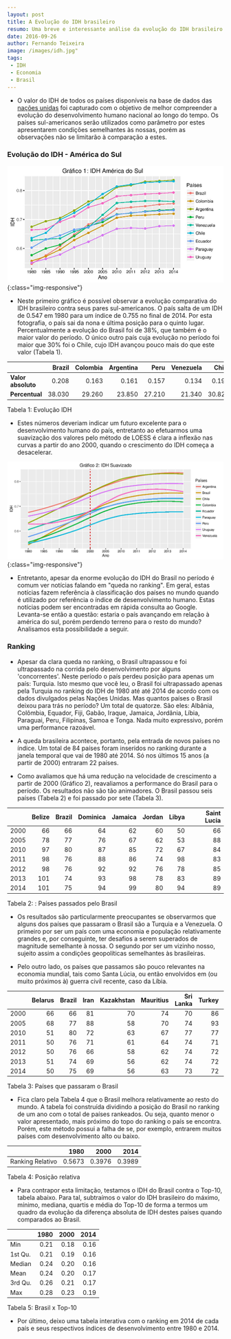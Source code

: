 ```yaml
---
layout: post
title: A Evolução do IDH brasileiro
resumo: Uma breve e interessante análise da evolução do IDH brasileiro
date: 2016-09-26
author: Fernando Teixeira
image: /images/idh.jpg" 
tags: 
 - IDH
 - Economia
 - Brasil
---
```


-   O valor do IDH de todos os países disponíveis na base de dados das [nações unidas](http://hdr.undp.org/en/data) foi capturado com o objetivo de melhor compreender a evolução do desenvolvimento humano nacional ao longo do tempo. Os países sul-americanos serão utilizados como parâmetro por estes apresentarem condições semelhantes às nossas, porém as observações não se limitarão à comparação a estes.

### Evolução do IDH - América do Sul



![IDH América do Sul](/images/idh_sa.jpg){:class="img-responsive"}
-   Neste primeiro gráfico é possível observar a evolução comparativa do IDH brasileiro contra seus pares sul-americanos. O país salta de um IDH de 0.547 em 1980 para um índice de 0.755 no final de 2014. Por esta fotografia, o país sai da nona e última posição para o quinto lugar. Percentualmente a evolução do Brasil foi de 38%, que também é o maior valor do período. O único outro país cuja evolução no período foi maior que 30% foi o Chile, cujo IDH avançou pouco mais do que este valor (Tabela 1).



|                       |  Brazil|  Colombia|  Argentina|    Peru|  Venezuela|   Chile|  Ecuador|  Paraguay|  Uruguay|
|:----------------------|-------:|---------:|----------:|-------:|----------:|-------:|--------:|---------:|--------:|
| <b>Valor absoluto</b> |   0.208|     0.163|      0.161|   0.157|      0.134|   0.196|    0.129|     0.128|    0.129|
| <b>Percentual</b>     |  38.030|    29.260|     23.850|  27.210|     21.340|  30.820|   21.390|    23.230|   19.430|

Tabela 1: Evolução IDH

-   Estes números deveriam indicar um futuro excelente para o desenvolvimento humano do país, entretanto ao efetuarmos uma suavização dos valores pelo método de LOESS é clara a inflexão nas curvas a partir do ano 2000, quando o crescimento do IDH começa a desacelerar.



![IDH suavizado](/images/idh_suav.jpg){:class="img-responsive"}

-   Entretanto, apesar da enorme evolução do IDH do Brasil no período é comum ver notícias falando em "queda no ranking". Em geral, estas notícias fazem referência à classificação dos países no mundo quando é utilizado por referência o índice de desenvolvimento humano. Estas notícias podem ser encontradas em rápida consulta ao Google. Levanta-se então a questão: estaria o país avançando em relação à américa do sul, porém perdendo terreno para o resto do mundo? Analisamos esta possibilidade a seguir.


### Ranking

-   Apesar da clara queda no ranking, o Brasil ultrapassou e foi ultrapassado na corrida pelo desenvolvimento por alguns 'concorrentes'. Neste período o país perdeu posição para apenas um país: Turquia. Isto mesmo que você leu, o Brasil foi ultrapassado apenas pela Turquia no ranking do IDH de 1980 até até 2014 de acordo com os dados divulgados pelas Nações Unidas. Mas quantos países o Brasil deixou para trás no período? Um total de quatorze. São eles: Albânia, Colômbia, Equador, Fiji, Gabão, Iraque, Jamaica, Jordânia, Líbia, Paraguai, Peru, Filipinas, Samoa e Tonga. Nada muito expressivo, porém uma performance razoável.

-   A queda brasileira acontece, portanto, pela entrada de novos países no índice. Um total de 84 países foram inseridos no ranking durante a janela temporal que vai de 1980 até 2014. Só nos últimos 15 anos (a partir de 2000) entraram 22 países.

-   Como avaliamos que há uma redução na velocidade de crescimento a partir de 2000 (Gráfico 2), reavaliamos a performance do Brasil para o período. Os resultados não são tão animadores. O Brasil passou seis países (Tabela 2) e foi passado por sete (Tabela 3).



|      | Belize | Brazil | Dominica | Jamaica | Jordan | Libya | Saint Lucia |
|:-----|-------:|-------:|---------:|--------:|-------:|------:|------------:|
| 2000 |      66|      66|        64|       62|      60|     50|           66|
| 2005 |      78|      77|        76|       67|      62|     53|           88|
| 2010 |      97|      80|        87|       85|      72|     67|           84|
| 2011 |      98|      76|        88|       86|      74|     98|           83|
| 2012 |      98|      76|        92|       92|      76|     78|           85|
| 2013 |     101|      74|        93|       98|      78|     83|           89|
| 2014 |     101|      75|        94|       99|      80|     94|           89|

Tabela 2: : Países passados pelo Brasil



-   Os resultados são particularmente preocupantes se observarmos que alguns dos países que passaram o Brasil são a Turquia e a Venezuela. O primeiro por ser um país com uma economia e população relativamente grandes e, por conseguinte, ter desafios a serem superados de magnitude semelhante à nossa. O segundo por ser um vizinho nosso, sujeito assim a condições geopolíticas semelhantes às brasileiras.

-   Pelo outro lado, os países que passamos são pouco relevantes na economia mundial, tais como Santa Lúcia, ou então envolvidos em (ou muito próximos à) guerra civil recente, caso da Líbia.

|      |  Belarus|  Brazil|  Iran|  Kazakhstan|  Mauritius|  Sri Lanka|  Turkey|  Venezuela|
|:-----|--------:|-------:|-----:|-----------:|----------:|----------:|-------:|----------:|
| 2000 |       66|      66|    81|          70|         74|         70|      86|         77|
| 2005 |       68|      77|    88|          58|         70|         74|      93|         72|
| 2010 |       51|      80|    72|          63|         67|         77|      77|         65|
| 2011 |       50|      76|    71|          61|         64|         74|      71|         65|
| 2012 |       50|      76|    66|          58|         62|         74|      72|         66|
| 2013 |       51|      74|    69|          56|         62|         74|      72|         69|
| 2014 |       50|      75|    69|          56|         63|         73|      72|         71|

Tabela 3: Países que passaram o Brasil

-   Fica claro pela Tabela 4 que o Brasil melhora relativamente ao resto do mundo. A tabela foi construída dividindo a posição do Brasil no ranking de um ano com o total de países rankeados. Ou seja, quanto menor o valor apresentado, mais próximo do topo do ranking o país se encontra. Porém, este método possui a falha de se, por exemplo, entrarem muitos países com desenvolvimento alto ou baixo.


|                  |    1980|    2000|    2014|
|:-----------------|-------:|-------:|-------:|
| Ranking Relativo |  0.5673|  0.3976|  0.3989|

Tabela 4: Posição relativa

-   Para contrapor esta limitação, testamos o IDH do Brasil contra o Top-10, tabela abaixo. Para tal, subtraímos o valor do IDH brasileiro do máximo, mínimo, mediana, quartis e média do Top-10 de forma a termos um quadro da evolução da diferença absoluta de IDH destes países quando comparados ao Brasil.

|         |  1980|  2000|  2014|
|:--------|-----:|-----:|-----:|
| Min     |  0.21|  0.18|  0.16|
| 1st Qu. |  0.21|  0.19|  0.16|
| Median  |  0.24|  0.20|  0.16|
| Mean    |  0.24|  0.20|  0.17|
| 3rd Qu. |  0.26|  0.21|  0.17|
| Max     |  0.28|  0.23|  0.19|

Tabela 5: Brasil x Top-10

-   Por último, deixo uma tabela interativa com o ranking em 2014 de cada país e seus respectivos índices de desenvolvimento entre 1980 e 2014.

   
